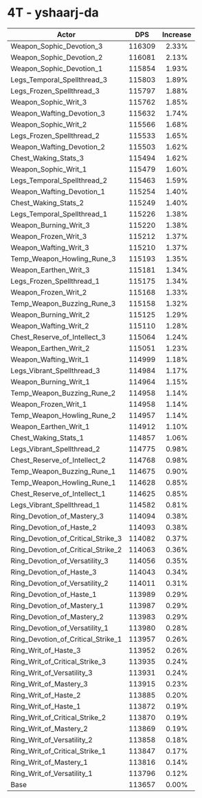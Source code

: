# 4T - yshaarj-da
| Actor | DPS | Increase |
|---|:---:|:---:|
|Weapon_Sophic_Devotion_3|116309|2.33%|
|Weapon_Sophic_Devotion_2|116081|2.13%|
|Weapon_Sophic_Devotion_1|115854|1.93%|
|Legs_Temporal_Spellthread_3|115803|1.89%|
|Legs_Frozen_Spellthread_3|115797|1.88%|
|Weapon_Sophic_Writ_3|115762|1.85%|
|Weapon_Wafting_Devotion_3|115632|1.74%|
|Weapon_Sophic_Writ_2|115566|1.68%|
|Legs_Frozen_Spellthread_2|115533|1.65%|
|Weapon_Wafting_Devotion_2|115503|1.62%|
|Chest_Waking_Stats_3|115494|1.62%|
|Weapon_Sophic_Writ_1|115479|1.60%|
|Legs_Temporal_Spellthread_2|115463|1.59%|
|Weapon_Wafting_Devotion_1|115254|1.40%|
|Chest_Waking_Stats_2|115249|1.40%|
|Legs_Temporal_Spellthread_1|115226|1.38%|
|Weapon_Burning_Writ_3|115220|1.38%|
|Weapon_Frozen_Writ_3|115212|1.37%|
|Weapon_Wafting_Writ_3|115210|1.37%|
|Temp_Weapon_Howling_Rune_3|115193|1.35%|
|Weapon_Earthen_Writ_3|115181|1.34%|
|Legs_Frozen_Spellthread_1|115175|1.34%|
|Weapon_Frozen_Writ_2|115168|1.33%|
|Temp_Weapon_Buzzing_Rune_3|115158|1.32%|
|Weapon_Burning_Writ_2|115125|1.29%|
|Weapon_Wafting_Writ_2|115110|1.28%|
|Chest_Reserve_of_Intellect_3|115064|1.24%|
|Weapon_Earthen_Writ_2|115051|1.23%|
|Weapon_Wafting_Writ_1|114999|1.18%|
|Legs_Vibrant_Spellthread_3|114984|1.17%|
|Weapon_Burning_Writ_1|114964|1.15%|
|Temp_Weapon_Buzzing_Rune_2|114958|1.14%|
|Weapon_Frozen_Writ_1|114958|1.14%|
|Temp_Weapon_Howling_Rune_2|114957|1.14%|
|Weapon_Earthen_Writ_1|114912|1.10%|
|Chest_Waking_Stats_1|114857|1.06%|
|Legs_Vibrant_Spellthread_2|114775|0.98%|
|Chest_Reserve_of_Intellect_2|114768|0.98%|
|Temp_Weapon_Buzzing_Rune_1|114675|0.90%|
|Temp_Weapon_Howling_Rune_1|114628|0.85%|
|Chest_Reserve_of_Intellect_1|114625|0.85%|
|Legs_Vibrant_Spellthread_1|114582|0.81%|
|Ring_Devotion_of_Mastery_3|114094|0.38%|
|Ring_Devotion_of_Haste_2|114093|0.38%|
|Ring_Devotion_of_Critical_Strike_3|114082|0.37%|
|Ring_Devotion_of_Critical_Strike_2|114063|0.36%|
|Ring_Devotion_of_Versatility_3|114056|0.35%|
|Ring_Devotion_of_Haste_3|114043|0.34%|
|Ring_Devotion_of_Versatility_2|114011|0.31%|
|Ring_Devotion_of_Haste_1|113989|0.29%|
|Ring_Devotion_of_Mastery_1|113987|0.29%|
|Ring_Devotion_of_Mastery_2|113983|0.29%|
|Ring_Devotion_of_Versatility_1|113980|0.28%|
|Ring_Devotion_of_Critical_Strike_1|113957|0.26%|
|Ring_Writ_of_Haste_3|113952|0.26%|
|Ring_Writ_of_Critical_Strike_3|113935|0.24%|
|Ring_Writ_of_Versatility_3|113931|0.24%|
|Ring_Writ_of_Mastery_3|113915|0.23%|
|Ring_Writ_of_Haste_2|113885|0.20%|
|Ring_Writ_of_Haste_1|113872|0.19%|
|Ring_Writ_of_Critical_Strike_2|113870|0.19%|
|Ring_Writ_of_Mastery_2|113869|0.19%|
|Ring_Writ_of_Versatility_2|113858|0.18%|
|Ring_Writ_of_Critical_Strike_1|113847|0.17%|
|Ring_Writ_of_Mastery_1|113816|0.14%|
|Ring_Writ_of_Versatility_1|113796|0.12%|
|Base|113657|0.00%|
